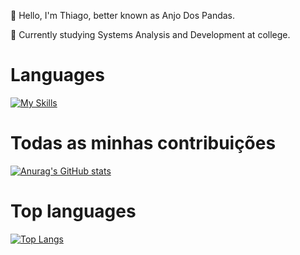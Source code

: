 👋 Hello, I'm Thiago, better known as Anjo Dos Pandas.

📖 Currently studying Systems Analysis and Development at college.
# Languages
[![My Skills](https://skillicons.dev/icons?i=js,html,css,lua)](https://skillicons.dev)


# Todas as minhas contribuições
[![Anurag's GitHub stats](https://github-readme-stats.vercel.app/api?username=zThiago&theme=dark)](https://github.com/anuraghazra/github-readme-stats)

# Top languages
[![Top Langs](https://github-readme-stats.vercel.app/api/top-langs/?username=zThiago&layout=compact&theme=dark)](https://github.com/anuraghazra/github-readme-stats)
